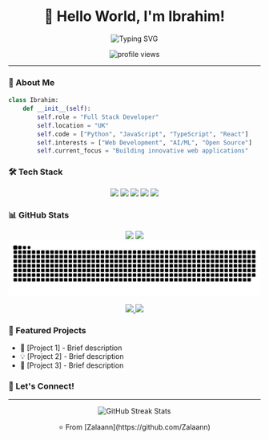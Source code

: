 <h1 align="center">👋 Hello World, I'm Ibrahim!</h1>

<div align="center">
  <img src="https://readme-typing-svg.herokuapp.com?font=Fira+Code&pause=1000&color=2E9EF7&center=true&vCenter=true&width=435&lines=Full+Stack+Developer;Tech+Enthusiast;Always+Learning" alt="Typing SVG" />
</div>

<p align="center">
  <img src="https://komarev.com/ghpvc/?username=Zalaann&label=Profile%20views&color=0e75b6&style=flat" alt="profile views" />
</p>

---

### 🚀 About Me

```python
class Ibrahim:
    def __init__(self):
        self.role = "Full Stack Developer"
        self.location = "UK"
        self.code = ["Python", "JavaScript", "TypeScript", "React"]
        self.interests = ["Web Development", "AI/ML", "Open Source"]
        self.current_focus = "Building innovative web applications"
```

### 🛠️ Tech Stack

<p align="center">
  <img src="https://img.shields.io/badge/Python-3776AB?style=for-the-badge&logo=python&logoColor=white" />
  <img src="https://img.shields.io/badge/JavaScript-F7DF1E?style=for-the-badge&logo=javascript&logoColor=black" />
  <img src="https://img.shields.io/badge/TypeScript-007ACC?style=for-the-badge&logo=typescript&logoColor=white" />
  <img src="https://img.shields.io/badge/React-20232A?style=for-the-badge&logo=react&logoColor=61DAFB" />
  <img src="https://img.shields.io/badge/Node.js-43853D?style=for-the-badge&logo=node.js&logoColor=white" />
</p>

### 📊 GitHub Stats

<div align="center">
  <img height="180em" src="https://github-readme-stats.vercel.app/api?username=Zalaann&show_icons=true&theme=tokyonight&include_all_commits=true&count_private=true"/>
  <img height="180em" src="https://github-readme-stats.vercel.app/api/top-langs/?username=Zalaann&layout=compact&langs_count=7&theme=tokyonight"/>
</div>
<picture>
  <source media="(prefers-color-scheme: dark)" srcset="https://raw.githubusercontent.com/zalaann/zalaann/output/github-snake-dark.svg" />
  <source media="(prefers-color-scheme: light)" srcset="https://raw.githubusercontent.com/zalaann/zalaann/output/github-snake.svg" />
  <img alt="github-snake" src="https://raw.githubusercontent.com/zalaann/zalaann/output/github-snake.svg" />
</picture>

<p align="center">
  <a href="https://linkedin.com/in/your-linkedin" target="_blank">
    <img src="https://img.shields.io/badge/LinkedIn-0077B5?style=for-the-badge&logo=linkedin&logoColor=white" />
  </a>
  <a href="https://twitter.com/your-twitter" target="_blank">
    <img src="https://img.shields.io/badge/Twitter-1DA1F2?style=for-the-badge&logo=twitter&logoColor=white" />
  </a>
</p>

### 🌟 Featured Projects

- 🚀 [Project 1] - Brief description
- 💡 [Project 2] - Brief description
- 🎯 [Project 3] - Brief description

### 🤝 Let's Connect!

---

<div align="center">
  <img src="https://github-readme-streak-stats.herokuapp.com/?user=Zalaann&theme=tokyonight" alt="GitHub Streak Stats" />
</div>

<p align="center">⭐️ From [Zalaann](https://github.com/Zalaann)</p>


